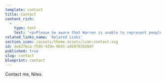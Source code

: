 ```yaml
---
template: contact
title: Contact
content_rich:
  -
    type: text
    text: '<p>Please be aware that Warren is unable to represent people in disputes with ACC as he now works with<a href="https://talkmeetresolve.co.nz/" target="_blank"> Talk - Meet - Resolve.</a> <br></p><p><b>In the meantime, sign up to our Mailing List and we''ll keep you informed. </b></p><p><br></p><hr>'
related_links_name: 'Related Links'
section_icon: /assets/theme-assets/icon-contact.svg
id: de627bca-7595-429e-9b41-ad58703916d7
published: true
slug: contact
blueprint: contact
---
```

Contact me, Niles.